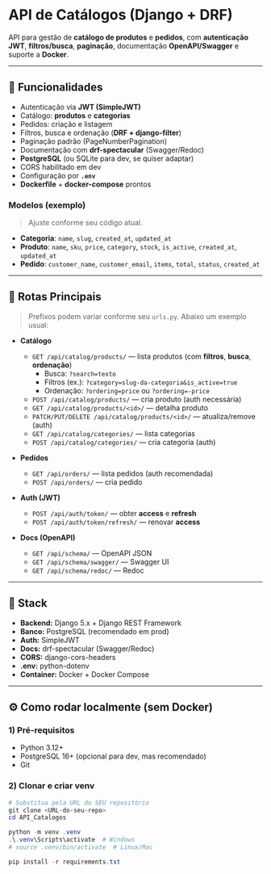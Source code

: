 # API de Catálogos (Django + DRF)

API para gestão de **catálogo de produtos** e **pedidos**, com **autenticação JWT**, **filtros/busca**, **paginação**, documentação **OpenAPI/Swagger** e suporte a **Docker**.  

---

## 🧩 Funcionalidades

- Autenticação via **JWT (SimpleJWT)**
- Catálogo: **produtos** e **categorias**
- Pedidos: criação e listagem
- Filtros, busca e ordenação (**DRF + django-filter**)
- Paginação padrão (PageNumberPagination)
- Documentação com **drf-spectacular** (Swagger/Redoc)
- **PostgreSQL** (ou SQLite para dev, se quiser adaptar)
- CORS habilitado em dev
- Configuração por **`.env`**
- **Dockerfile** + **docker-compose** prontos

### Modelos (exemplo)
> Ajuste conforme seu código atual.
- **Categoria**: `name`, `slug`, `created_at`, `updated_at`
- **Produto**: `name`, `sku`, `price`, `category`, `stock`, `is_active`, `created_at`, `updated_at`
- **Pedido**: `customer_name`, `customer_email`, `items`, `total`, `status`, `created_at`

---

## 🚀 Rotas Principais

> Prefixos podem variar conforme seu `urls.py`. Abaixo um exemplo usual:

- **Catálogo**
  - `GET /api/catalog/products/` — lista produtos (com **filtros**, **busca**, **ordenação**)
    - Busca: `?search=texto`
    - Filtros (ex.): `?category=slug-da-categoria&is_active=true`
    - Ordenação: `?ordering=price` ou `?ordering=-price`
  - `POST /api/catalog/products/` — cria produto (auth necessária)
  - `GET /api/catalog/products/<id>/` — detalha produto
  - `PATCH/PUT/DELETE /api/catalog/products/<id>/` — atualiza/remove (auth)
  - `GET /api/catalog/categories/` — lista categorias
  - `POST /api/catalog/categories/` — cria categoria (auth)

- **Pedidos**
  - `GET /api/orders/` — lista pedidos (auth recomendada)
  - `POST /api/orders/` — cria pedido

- **Auth (JWT)**
  - `POST /api/auth/token/` — obter **access** e **refresh**
  - `POST /api/auth/token/refresh/` — renovar **access**

- **Docs (OpenAPI)**
  - `GET /api/schema/` — OpenAPI JSON
  - `GET /api/schema/swagger/` — Swagger UI
  - `GET /api/schema/redoc/` — Redoc

---

## 🧰 Stack

- **Backend:** Django 5.x + Django REST Framework
- **Banco:** PostgreSQL (recomendado em prod)
- **Auth:** SimpleJWT
- **Docs:** drf-spectacular (Swagger/Redoc)
- **CORS:** django-cors-headers
- **.env:** python-dotenv
- **Container:** Docker + Docker Compose

---

## ⚙️ Como rodar localmente (sem Docker)

### 1) Pré-requisitos
- Python 3.12+
- PostgreSQL 16+ (opcional para dev, mas recomendado)
- Git

### 2) Clonar e criar venv
```powershell
# Substitua pela URL do SEU repositório
git clone <URL-do-seu-repo>
cd API_Catalogos

python -m venv .venv
.\.venv\Scripts\activate  # Windows
# source .venv/bin/activate  # Linux/Mac

pip install -r requirements.txt
